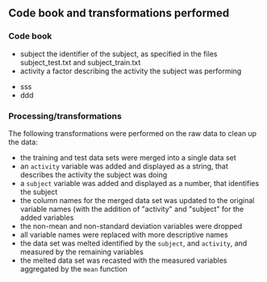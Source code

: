 ## Code book and transformations performed
### Code book
- subject the identifier of the subject, as specified in the files subject_test.txt and subject_train.txt
- activity a factor describing the activity the subject was performing
+ sss
+ ddd

### Processing/transformations
The following transformations were performed on the raw data to clean up the data:
 - the training and test data sets were merged into a single data set
 - an ```activity``` variable was added and displayed as a string, that describes the activity the subject was doing
 - a ```subject``` variable was added and displayed as a number, that identifies the subject
 - the column names for the merged data set was updated to the original variable names (with the addition of "activity" and "subject" for the added variables
 - the non-mean and non-standard deviation variables were dropped
 - all variable names were replaced with more descriptive names
 - the data set was melted identified by the ```subject```, and ```activity```, and measured by the remaining variables
 - the melted data set was recasted with the measured variables aggregated by the ```mean``` function

